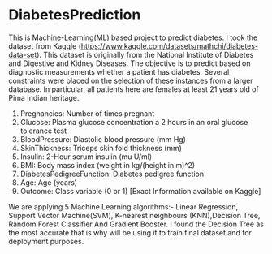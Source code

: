 # DiabetesPrediction
This is Machine-Learning(ML) based project to predict diabetes. I took the dataset from Kaggle (https://www.kaggle.com/datasets/mathchi/diabetes-data-set).
This dataset is originally from the National Institute of Diabetes and Digestive and Kidney Diseases. The objective is to predict based on diagnostic measurements whether a patient has diabetes.
Several constraints were placed on the selection of these instances from a larger database. In particular, all patients here are females at least 21 years old of Pima Indian heritage.
1. Pregnancies: Number of times pregnant
2. Glucose: Plasma glucose concentration a 2 hours in an oral glucose tolerance test
3. BloodPressure: Diastolic blood pressure (mm Hg)
4. SkinThickness: Triceps skin fold thickness (mm)
5. Insulin: 2-Hour serum insulin (mu U/ml)
6. BMI: Body mass index (weight in kg/(height in m)^2)
7. DiabetesPedigreeFunction: Diabetes pedigree function
8. Age: Age (years)
9. Outcome: Class variable (0 or 1)
[Exact Information available on Kaggle]

We are applying 5 Machine Learning algorithms:- Linear Regression, Support Vector Machine(SVM), K-nearest neighbours (KNN),Decision Tree, Random Forest Classifier And Gradient Booster. I found the Decision Tree as the most accurate that is why will be using it to train final dataset and for deployment purposes.
